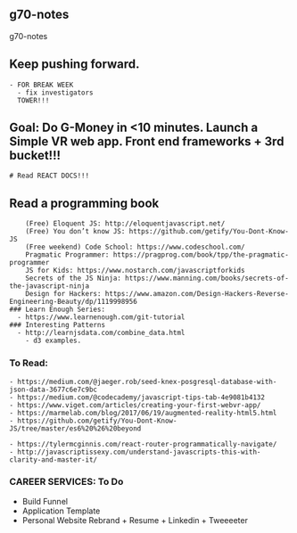 ## g70-notes
g70-notes

   ## Keep pushing forward.
    - FOR BREAK WEEK
      - fix investigators
      TOWER!!!

   ## Goal: Do G-Money in <10 minutes. Launch a Simple VR web app. Front end frameworks + 3rd bucket!!!
    # Read REACT DOCS!!!

   ## Read a programming book
        (Free) Eloquent JS: http://eloquentjavascript.net/
        (Free) You don’t know JS: https://github.com/getify/You-Dont-Know-JS
        (Free weekend) Code School: https://www.codeschool.com/
        Pragmatic Programmer: https://pragprog.com/book/tpp/the-pragmatic-programmer
        JS for Kids: https://www.nostarch.com/javascriptforkids
        Secrets of the JS Ninja: https://www.manning.com/books/secrets-of-the-javascript-ninja
        Design for Hackers: https://www.amazon.com/Design-Hackers-Reverse-Engineering-Beauty/dp/1119998956
    ### Learn Enough Series:
      - https://www.learnenough.com/git-tutorial
    ### Interesting Patterns
      - http://learnjsdata.com/combine_data.html
        - d3 examples.

### To Read:
    - https://medium.com/@jaeger.rob/seed-knex-posgresql-database-with-json-data-3677c6e7c9bc
    - https://medium.com/@codecademy/javascript-tips-tab-4e9081b4132
    - https://www.viget.com/articles/creating-your-first-webvr-app/
    - https://marmelab.com/blog/2017/06/19/augmented-reality-html5.html
    - https://github.com/getify/You-Dont-Know-JS/tree/master/es6%20%26%20beyond
    
    - https://tylermcginnis.com/react-router-programmatically-navigate/
    - http://javascriptissexy.com/understand-javascripts-this-with-clarity-and-master-it/

### CAREER SERVICES: To Do
  - Build Funnel
  - Application Template
  - Personal Website Rebrand + Resume + Linkedin + Tweeeeter
